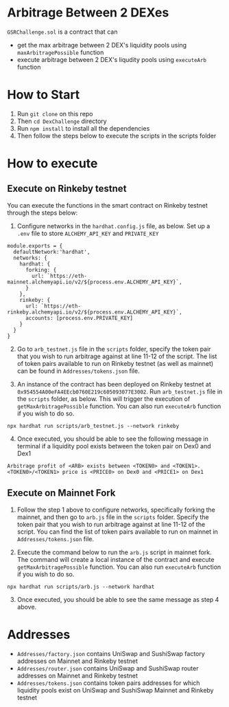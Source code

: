 # Arbitrage Between 2 DEXes
``GSRChallenge.sol`` is a contract that can 
* get the max arbitrage between 2 DEX's liquidity pools using ``maxArbitragePossible`` function
* execute arbitrage between 2 DEX's liqudity pools using `executeArb` function

# How to Start
1. Run ``git clone`` on this repo
2. Then ``cd DexChallenge`` directory
3. Run ``npm install`` to install all the dependencies
4. Then follow the steps below to execute the scripts in the scripts folder

# How to execute
## Execute on Rinkeby testnet
You can execute the functions in the smart contract on Rinkeby testnet through the steps below:
1. Configure networks in the ``hardhat.config.js`` file, as below. Set up a ``.env`` file to store ``ALCHEMY_API_KEY`` and ``PRIVATE_KEY``
```
module.exports = {
  defaultNetwork:'hardhat',
  networks: {
    hardhat: {
      forking: {
        url: `https://eth-mainnet.alchemyapi.io/v2/${process.env.ALCHEMY_API_KEY}`,
      } 
    },
    rinkeby: {
      url: `https://eth-rinkeby.alchemyapi.io/v2/${process.env.ALCHEMY_API_KEY}`,
      accounts: [process.env.PRIVATE_KEY]
    }
  }
}
```
2. Go to ``arb_testnet.js`` file in the ``scripts`` folder, specify the token pair that you wish to run arbitrage against at line 11-12 of the script. The list of token pairs available to run on Rinkeby testnet (as well as mainnet) can be found in ``Addresses/tokens.json`` file. 
   
3. An instance of the contract has been deployed on Rinkeby testnet at ``0x954554A00eFA4EEcb0760E219c605093077E3002``. Run ``arb_testnet.js`` file in the ``scripts`` folder, as below. This will trigger the execution of ``getMaxArbitragePossible`` function. You can also run ``executeArb`` function if you wish to do so.
```
npx hardhat run scripts/arb_testnet.js --network rinkeby
```
4. Once executed, you should be able to see the following message in terminal if a liquidity pool exists between the token pair on Dex0 and Dex1

```
Arbitrage profit of <ARB> exists between <TOKEN0> and <TOKEN1>. <TOKEN0>/<TOKEN1> price is <PRICE0> on Dex0 and <PRICE1> on Dex1
```

## Execute on Mainnet Fork
1. Follow the step 1 above to configure networks, specifically forking the mainnet, and then go to ``arb.js`` file in the ``scripts`` folder. Specify the token pair that you wish to run arbitrage against at line 11-12 of the script. You can find the list of token pairs available to run on mainnet in ``Addresses/tokens.json`` file.

2. Execute the command below to run the ``arb.js`` script in mainnet fork. The command will create a local instance of the contract and execute ``getMaxArbitragePossible`` function. You can also run ``executeArb`` function if you wish to do so.
```
npx hardhat run scripts/arb.js --network hardhat
```
3. Once executed, you should be able to see the same message as step 4 above.

# Addresses
* ``Addresses/factory.json`` contains UniSwap and SushiSwap factory addresses on Mainnet and Rinkeby testnet
* ``Addresses/router.json`` contains UniSwap and SushiSwap router addresses on Mainnet and Rinkeby testnet
* ``Addresses/tokens.json`` contains token pairs addresses for which liquidity pools exist on UniSwap and SushiSwap Mainnet and Rinkeby testnet


